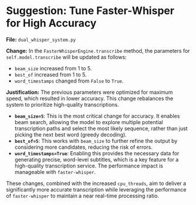 # Suggestion: Tune Faster-Whisper for High Accuracy

**File:** `dual_whisper_system.py`

**Change:** In the `FasterWhisperEngine.transcribe` method, the parameters for `self.model.transcribe` will be updated as follows:
- `beam_size` increased from 1 to 5.
- `best_of` increased from 1 to 5.
- `word_timestamps` changed from `False` to `True`.

**Justification:**
The previous parameters were optimized for maximum speed, which resulted in lower accuracy. This change rebalances the system to prioritize high-quality transcriptions.

- **`beam_size=5`**: This is the most critical change for accuracy. It enables beam search, allowing the model to explore multiple potential transcription paths and select the most likely sequence, rather than just picking the next best word (greedy decoding).
- **`best_of=5`**: This works with `beam_size` to further refine the output by considering more candidates, reducing the risk of errors.
- **`word_timestamps=True`**: Enabling this provides the necessary data for generating precise, word-level subtitles, which is a key feature for a high-quality transcription service. The performance impact is manageable with `faster-whisper`.

These changes, combined with the increased `cpu_threads`, aim to deliver a significantly more accurate transcription while leveraging the performance of `faster-whisper` to maintain a near real-time processing ratio.
